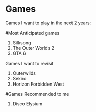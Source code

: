 # Games
Games I want to play in the next 2 years:

#Most Anticipated games

1. Silksong
2. The Outer Worlds 2
3. GTA 6

Games I want to revisit

1. Outerwilds
2. Sekiro
3. Horizon Forbidden West


#Games Recommended to me

1. Disco Elysium

